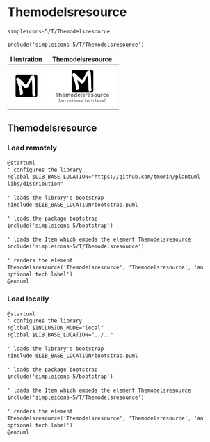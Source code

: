 # Themodelsresource


```text
simpleicons-5/T/Themodelsresource
```

```text
include('simpleicons-5/T/Themodelsresource')
```



| Illustration | Themodelsresource |
| :---: | :---: |
| ![illustration for Illustration](../../simpleicons-5/T/Themodelsresource.png) | ![illustration for Themodelsresource](../../simpleicons-5/T/Themodelsresource.Local.png) |




## Themodelsresource

### Load remotely
```plantuml
@startuml
' configures the library
!global $LIB_BASE_LOCATION="https://github.com/tmorin/plantuml-libs/distribution"

' loads the library's bootstrap
!include $LIB_BASE_LOCATION/bootstrap.puml

' loads the package bootstrap
include('simpleicons-5/bootstrap')

' loads the Item which embeds the element Themodelsresource
include('simpleicons-5/T/Themodelsresource')

' renders the element
Themodelsresource('Themodelsresource', 'Themodelsresource', 'an optional tech label')
@enduml
```

### Load locally
```plantuml
@startuml
' configures the library
!global $INCLUSION_MODE="local"
!global $LIB_BASE_LOCATION="../.."

' loads the library's bootstrap
!include $LIB_BASE_LOCATION/bootstrap.puml

' loads the package bootstrap
include('simpleicons-5/bootstrap')

' loads the Item which embeds the element Themodelsresource
include('simpleicons-5/T/Themodelsresource')

' renders the element
Themodelsresource('Themodelsresource', 'Themodelsresource', 'an optional tech label')
@enduml
```

